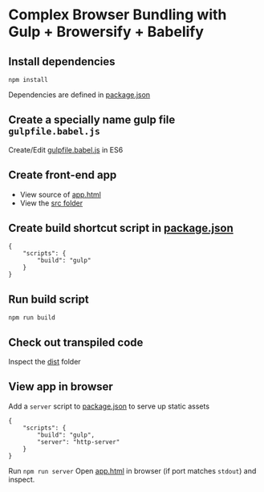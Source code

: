 # Complex Browser Bundling with Gulp + Browersify + Babelify


##	Install dependencies

	npm install

Dependencies are defined in [package.json](./package.json)


## Create a specially name gulp file `gulpfile.babel.js`

Create/Edit [gulpfile.babel.js](gulpfile.babel.js) in ES6


##	Create front-end app

*	View source of [app.html](app.html)
*	View the [src folder](./src)


## Create build shortcut script in [package.json](./package.json)

	{
		"scripts": {
	    	"build": "gulp"
		}
	}


##	Run build script

	npm run build


##	Check out transpiled code

Inspect the [dist](./dist) folder


##	View app in browser

Add a `server` script to [package.json](./package.json) to serve up static assets

	{
		"scripts": {
		    "build": "gulp",
		    "server": "http-server"
		}
	}

Run `npm run server`
Open [app.html](http:127.0.0.1:8080/app.html) in browser (if port matches `stdout`) and inspect.
